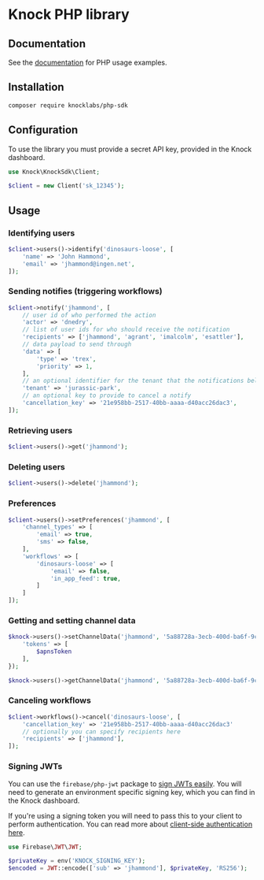 # Knock PHP library

## Documentation

See the [documentation](https://docs.knock.app) for PHP usage examples.

## Installation

```bash
composer require knocklabs/php-sdk
```

## Configuration

To use the library you must provide a secret API key, provided in the Knock dashboard.

```php
use Knock\KnockSdk\Client;

$client = new Client('sk_12345');
```

## Usage

### Identifying users

```php
$client->users()->identify('dinosaurs-loose', [
    'name' => 'John Hammond',
    'email' => 'jhammond@ingen.net',
]);
```

### Sending notifies (triggering workflows)

```php
$client->notify('jhammond', [
    // user id of who performed the action
    'actor' => 'dnedry',
    // list of user ids for who should receive the notification
    'recipients' => ['jhammond', 'agrant', 'imalcolm', 'esattler'],
    // data payload to send through
    'data' => [
        'type' => 'trex',
        'priority' => 1,
    ],
    // an optional identifier for the tenant that the notifications belong to
    'tenant' => 'jurassic-park',
    // an optional key to provide to cancel a notify
    'cancellation_key' => '21e958bb-2517-40bb-aaaa-d40acc26dac3',
]);
```

### Retrieving users

```php
$client->users()->get('jhammond');
```

### Deleting users

```php
$client->users()->delete('jhammond');
```

### Preferences

```php
$client->users()->setPreferences('jhammond', [
    'channel_types' => [
        'email' => true, 
        'sms' => false,
    ],
    'workflows' => [
        'dinosaurs-loose' => [
            'email' => false, 
            'in_app_feed': true,
        ]
    ]
]);
```

### Getting and setting channel data

```php
$knock->users()->setChannelData('jhammond', '5a88728a-3ecb-400d-ba6f-9c0956ab252f', [
    'tokens' => [
        $apnsToken
    ],
});

$knock->users()->getChannelData('jhammond', '5a88728a-3ecb-400d-ba6f-9c0956ab252f');
```

### Canceling workflows

```php
$client->workflows()->cancel('dinosaurs-loose', [
    'cancellation_key' => '21e958bb-2517-40bb-aaaa-d40acc26dac3'
    // optionally you can specify recipients here
    'recipients' => ['jhammond'],
]);
```

### Signing JWTs

You can use the `firebase/php-jwt` package to [sign JWTs easily](https://github.com/firebase/php-jwt).
You will need to generate an environment specific signing key, which you can find in the Knock dashboard.

If you're using a signing token you will need to pass this to your client to perform authentication.
You can read more
about [client-side authentication here](https://docs.knock.app/client-integration/authenticating-users).

```php
use Firebase\JWT\JWT;

$privateKey = env('KNOCK_SIGNING_KEY');
$encoded = JWT::encode(['sub' => 'jhammond'], $privateKey, 'RS256');
```

